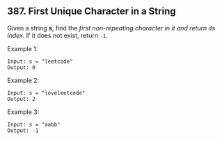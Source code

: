 ## 387. First Unique Character in a String

Given a string **s**, find the *first non-repeating character in it and return its index.* If it does not exist, return `-1`.


Example 1:
```
Input: s = "leetcode"
Output: 0
```
Example 2:
```
Input: s = "loveleetcode"
Output: 2
```
Example 3:
```
Input: s = "aabb"
Output: -1
```